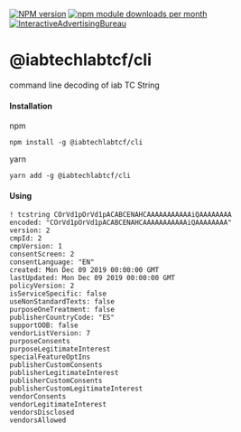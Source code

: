 [![NPM version](https://img.shields.io/npm/v/@iabtechlabtcf/cli.svg?style=flat-square)](https://www.npmjs.com/package/@iabtechlabtcf/cli)
[![npm module downloads per month](http://img.shields.io/npm/dm/@iabtechlabtcf/cli.svg?style=flat)](https://www.npmjs.org/package/@iabtechlabtcf/cli)
[![InteractiveAdvertisingBureau](https://circleci.com/gh/InteractiveAdvertisingBureau/iabtechlabtcf-es.svg?style=shield)](https://circleci.com/gh/InteractiveAdvertisingBureau/iabtechlabtcf-es)

# @iabtechlabtcf/cli

command line decoding of iab TC String

#### Installation

npm
```
npm install -g @iabtechlabtcf/cli
```

yarn
```
yarn add -g @iabtechlabtcf/cli
```

#### Using

```
! tcstring COrVd1pOrVd1pACABCENAHCAAAAAAAAAAAiQAAAAAAAA
encoded: "COrVd1pOrVd1pACABCENAHCAAAAAAAAAAAiQAAAAAAAA"
version: 2
cmpId: 2
cmpVersion: 1
consentScreen: 2
consentLanguage: "EN"
created: Mon Dec 09 2019 00:00:00 GMT
lastUpdated: Mon Dec 09 2019 00:00:00 GMT
policyVersion: 2
isServiceSpecific: false
useNonStandardTexts: false
purposeOneTreatment: false
publisherCountryCode: "ES"
supportOOB: false
vendorListVersion: 7
purposeConsents
purposeLegitimateInterest
specialFeatureOptIns
publisherCustomConsents
publisherLegitimateInterest
publisherCustomConsents
publisherCustomLegitimateInterest
vendorConsents
vendorLegitimateInterest
vendorsDisclosed
vendorsAllowed
```
